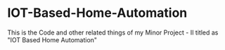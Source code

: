 # IOT-Based-Home-Automation
This is the Code and other related things of my Minor Project - II titled as "IOT Based Home Automation"
